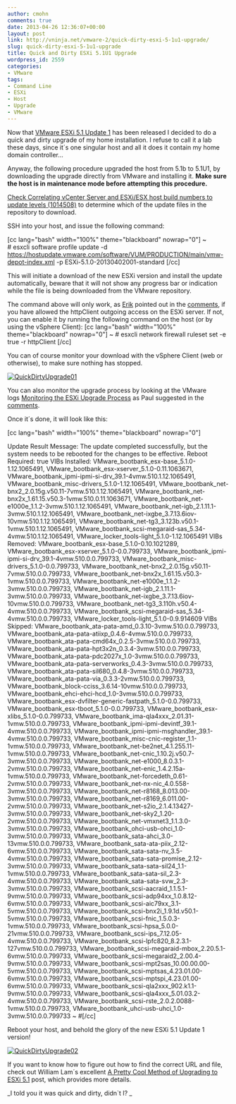 ```yaml
---
author: cmohn
comments: true
date: 2013-04-26 12:36:07+00:00
layout: post
link: http://vninja.net/vmware-2/quick-dirty-esxi-5-1u1-upgrade/
slug: quick-dirty-esxi-5-1u1-upgrade
title: Quick and Dirty ESXi 5.1U1 Upgrade
wordpress_id: 2559
categories:
- VMware
tags:
- Command Line
- ESXi
- Host
- Upgrade
- VMware
---
```


Now that [VMware ESXi 5.1 Update 1](http://www.vmware.com/support/vsphere5/doc/vsphere-esxi-51u1-release-notes.html) has been released I decided to do a quick and dirty upgrade of my home installation. I refuse to call it a lab these days, since it´s one singular host and all it does it contain my home domain controller...

Anyway, the following procedure upgraded the host from 5.1b to 5.1U1, by downloading the upgrade directly from VMware and installing it. **Make sure the host is in maintenance mode before attempting this procedure.**

[Check Correlating vCenter Server and ESXi/ESX host build numbers to update levels (1014508)](http://kb.vmware.com/selfservice/microsites/search.do?language=en_US&cmd=displayKC&externalId=1014508) to determine which of the update files in the repository to download.

SSH into your host, and issue the following command:

[cc lang="bash" width="100%" theme="blackboard" nowrap="0"]
~ # esxcli software profile update -d https://hostupdate.vmware.com/software/VUM/PRODUCTION/main/vmw-depot-index.xml -p ESXi-5.1.0-20130402001-standard
[/cc]

This will initiate a download of the new ESXi version and install the update automatically, beware that it will not show any progress bar or indication while the file is being downloaded from the VMware repository.

The command above will only work, as [Erik](http://twitter.com/ErikBussink) pointed out in the [comments](http://vninja.net/vmware-2/quick-dirty-esxi-5-1u1-upgrade/#comment-12275), if you have allowed the httpClient outgoing access on the ESXi server. If not, you can enable it by running the following command on the host (or by using the vSphere Client):
[cc lang="bash" width="100%" theme="blackboard" nowrap="0"]
~ # esxcli network firewall ruleset set -e true -r httpClient
[/cc]

You can of course monitor your download with the vSphere Client (web or otherwise), to make sure nothing has stopped.

[![QuickDirtyUpgrade01](http://vninja.net/wordpress/wp-content/uploads/2013/04/QuickDirtyUpgrade011-300x83.png)](http://vninja.net/wordpress/wp-content/uploads/2013/04/QuickDirtyUpgrade011.png)

You can also monitor the upgrade process by looking at the VMware logs [Monitoring the ESXi Upgrade Process](http://vninja.net/vmware-2/monitoring-esxi-upgrade-process/) as Paul suggested in the [comments](http://vninja.net/vmware-2/quick-dirty-esxi-5-1u1-upgrade/#comment-12609).

Once it´s done, it will look like this:

[cc lang="bash" width="100%" theme="blackboard" nowrap="0"]

Update Result
Message: The update completed successfully, but the system needs to be rebooted for the changes to be effective.
Reboot Required: true
VIBs Installed: VMware_bootbank_esx-base_5.1.0-1.12.1065491, VMware_bootbank_esx-xserver_5.1.0-0.11.1063671, VMware_bootbank_ipmi-ipmi-si-drv_39.1-4vmw.510.1.12.1065491, VMware_bootbank_misc-drivers_5.1.0-1.12.1065491, VMware_bootbank_net-bnx2_2.0.15g.v50.11-7vmw.510.1.12.1065491, VMware_bootbank_net-bnx2x_1.61.15.v50.3-1vmw.510.0.11.1063671, VMware_bootbank_net-e1000e_1.1.2-3vmw.510.1.12.1065491, VMware_bootbank_net-igb_2.1.11.1-3vmw.510.1.12.1065491, VMware_bootbank_net-ixgbe_3.7.13.6iov-10vmw.510.1.12.1065491, VMware_bootbank_net-tg3_3.123b.v50.1-1vmw.510.1.12.1065491, VMware_bootbank_scsi-megaraid-sas_5.34-4vmw.510.1.12.1065491, VMware_locker_tools-light_5.1.0-1.12.1065491
VIBs Removed: VMware_bootbank_esx-base_5.1.0-0.10.1021289, VMware_bootbank_esx-xserver_5.1.0-0.0.799733, VMware_bootbank_ipmi-ipmi-si-drv_39.1-4vmw.510.0.0.799733, VMware_bootbank_misc-drivers_5.1.0-0.0.799733, VMware_bootbank_net-bnx2_2.0.15g.v50.11-7vmw.510.0.0.799733, VMware_bootbank_net-bnx2x_1.61.15.v50.3-1vmw.510.0.0.799733, VMware_bootbank_net-e1000e_1.1.2-3vmw.510.0.0.799733, VMware_bootbank_net-igb_2.1.11.1-3vmw.510.0.0.799733, VMware_bootbank_net-ixgbe_3.7.13.6iov-10vmw.510.0.0.799733, VMware_bootbank_net-tg3_3.110h.v50.4-4vmw.510.0.0.799733, VMware_bootbank_scsi-megaraid-sas_5.34-4vmw.510.0.0.799733, VMware_locker_tools-light_5.1.0-0.9.914609
VIBs Skipped: VMware_bootbank_ata-pata-amd_0.3.10-3vmw.510.0.0.799733, VMware_bootbank_ata-pata-atiixp_0.4.6-4vmw.510.0.0.799733, VMware_bootbank_ata-pata-cmd64x_0.2.5-3vmw.510.0.0.799733, VMware_bootbank_ata-pata-hpt3x2n_0.3.4-3vmw.510.0.0.799733, VMware_bootbank_ata-pata-pdc2027x_1.0-3vmw.510.0.0.799733, VMware_bootbank_ata-pata-serverworks_0.4.3-3vmw.510.0.0.799733, VMware_bootbank_ata-pata-sil680_0.4.8-3vmw.510.0.0.799733, VMware_bootbank_ata-pata-via_0.3.3-2vmw.510.0.0.799733, VMware_bootbank_block-cciss_3.6.14-10vmw.510.0.0.799733, VMware_bootbank_ehci-ehci-hcd_1.0-3vmw.510.0.0.799733, VMware_bootbank_esx-dvfilter-generic-fastpath_5.1.0-0.0.799733, VMware_bootbank_esx-tboot_5.1.0-0.0.799733, VMware_bootbank_esx-xlibs_5.1.0-0.0.799733, VMware_bootbank_ima-qla4xxx_2.01.31-1vmw.510.0.0.799733, VMware_bootbank_ipmi-ipmi-devintf_39.1-4vmw.510.0.0.799733, VMware_bootbank_ipmi-ipmi-msghandler_39.1-4vmw.510.0.0.799733, VMware_bootbank_misc-cnic-register_1.1-1vmw.510.0.0.799733, VMware_bootbank_net-be2net_4.1.255.11-1vmw.510.0.0.799733, VMware_bootbank_net-cnic_1.10.2j.v50.7-3vmw.510.0.0.799733, VMware_bootbank_net-e1000_8.0.3.1-2vmw.510.0.0.799733, VMware_bootbank_net-enic_1.4.2.15a-1vmw.510.0.0.799733, VMware_bootbank_net-forcedeth_0.61-2vmw.510.0.0.799733, VMware_bootbank_net-nx-nic_4.0.558-3vmw.510.0.0.799733, VMware_bootbank_net-r8168_8.013.00-3vmw.510.0.0.799733, VMware_bootbank_net-r8169_6.011.00-2vmw.510.0.0.799733, VMware_bootbank_net-s2io_2.1.4.13427-3vmw.510.0.0.799733, VMware_bootbank_net-sky2_1.20-2vmw.510.0.0.799733, VMware_bootbank_net-vmxnet3_1.1.3.0-3vmw.510.0.0.799733, VMware_bootbank_ohci-usb-ohci_1.0-3vmw.510.0.0.799733, VMware_bootbank_sata-ahci_3.0-13vmw.510.0.0.799733, VMware_bootbank_sata-ata-piix_2.12-6vmw.510.0.0.799733, VMware_bootbank_sata-sata-nv_3.5-4vmw.510.0.0.799733, VMware_bootbank_sata-sata-promise_2.12-3vmw.510.0.0.799733, VMware_bootbank_sata-sata-sil24_1.1-1vmw.510.0.0.799733, VMware_bootbank_sata-sata-sil_2.3-4vmw.510.0.0.799733, VMware_bootbank_sata-sata-svw_2.3-3vmw.510.0.0.799733, VMware_bootbank_scsi-aacraid_1.1.5.1-9vmw.510.0.0.799733, VMware_bootbank_scsi-adp94xx_1.0.8.12-6vmw.510.0.0.799733, VMware_bootbank_scsi-aic79xx_3.1-5vmw.510.0.0.799733, VMware_bootbank_scsi-bnx2i_1.9.1d.v50.1-5vmw.510.0.0.799733, VMware_bootbank_scsi-fnic_1.5.0.3-1vmw.510.0.0.799733, VMware_bootbank_scsi-hpsa_5.0.0-21vmw.510.0.0.799733, VMware_bootbank_scsi-ips_7.12.05-4vmw.510.0.0.799733, VMware_bootbank_scsi-lpfc820_8.2.3.1-127vmw.510.0.0.799733, VMware_bootbank_scsi-megaraid-mbox_2.20.5.1-6vmw.510.0.0.799733, VMware_bootbank_scsi-megaraid2_2.00.4-9vmw.510.0.0.799733, VMware_bootbank_scsi-mpt2sas_10.00.00.00-5vmw.510.0.0.799733, VMware_bootbank_scsi-mptsas_4.23.01.00-6vmw.510.0.0.799733, VMware_bootbank_scsi-mptspi_4.23.01.00-6vmw.510.0.0.799733, VMware_bootbank_scsi-qla2xxx_902.k1.1-9vmw.510.0.0.799733, VMware_bootbank_scsi-qla4xxx_5.01.03.2-4vmw.510.0.0.799733, VMware_bootbank_scsi-rste_2.0.2.0088-1vmw.510.0.0.799733, VMware_bootbank_uhci-usb-uhci_1.0-3vmw.510.0.0.799733
~ #[/cc]

Reboot your host, and behold the glory of the new ESXi 5.1 Update 1 version!

[![QuickDirtyUpgrade02](http://vninja.net/wordpress/wp-content/uploads/2013/04/QuickDirtyUpgrade022-300x65.png)](http://vninja.net/wordpress/wp-content/uploads/2013/04/QuickDirtyUpgrade022.png)

If you want to know how to figure out how to find the correct URL and file, check out William Lam´s excellent [A Pretty Cool Method of Upgrading to ESXi 5.1](http://www.virtuallyghetto.com/2012/09/a-pretty-cool-method-of-upgrading-to.html) post, which provides more details.

_I told you it was quick and dirty, didn`t I?
_
